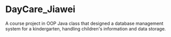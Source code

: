 # DayCare_Jiawei
A course project in OOP Java class that designed a database management system for a kindergarten, handling children's information and data storage.
